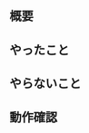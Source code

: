 ## 概要
<!-- このPRの概要 -->

## やったこと
<!-- このPRでできるようになったこと --> 

## やらないこと
<!-- このPRではやらないこと --> 

## 動作確認
<!-- 行った動作確認 -->


<!-- 関連するissueは右のDevelopmentで紐づける -->
